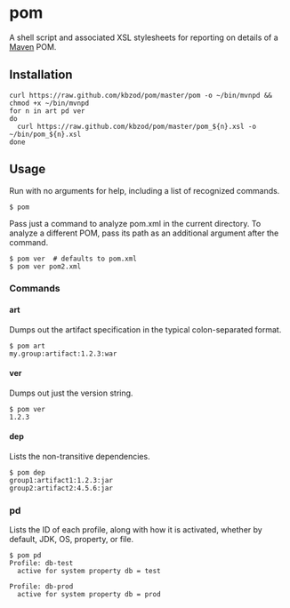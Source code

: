 [Maven]: http://maven.apache.org/

# pom

A shell script and associated XSL stylesheets for reporting on details of a
[Maven] POM.

## Installation

```
curl https://raw.github.com/kbzod/pom/master/pom -o ~/bin/mvnpd && chmod +x ~/bin/mvnpd
for n in art pd ver
do
  curl https://raw.github.com/kbzod/pom/master/pom_${n}.xsl -o ~/bin/pom_${n}.xsl
done
```

## Usage

Run with no arguments for help, including a list of recognized commands.

```
$ pom
```

Pass just a command to analyze pom.xml in the current directory. To analyze a
different POM, pass its path as an additional argument after the command.

```
$ pom ver  # defaults to pom.xml
$ pom ver pom2.xml
```

### Commands

#### art

Dumps out the artifact specification in the typical colon-separated format.

```
$ pom art
my.group:artifact:1.2.3:war
```

#### ver

Dumps out just the version string.

```
$ pom ver
1.2.3
```

#### dep

Lists the non-transitive dependencies.

```
$ pom dep
group1:artifact1:1.2.3:jar
group2:artifact2:4.5.6:jar
```

### pd

Lists the ID of each profile, along with how it is activated, whether by
default, JDK, OS, property, or file.

```
$ pom pd
Profile: db-test
  active for system property db = test

Profile: db-prod
  active for system property db = prod
```
